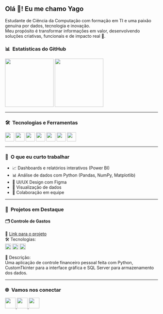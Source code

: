 <h2 align="left">Olá 👋! Eu me chamo Yago</h2>

<p align="left">
  Estudante de Ciência da Computação com formação em TI e uma paixão genuína por dados, tecnologia e inovação. <br>
  Meu propósito é transformar informações em valor, desenvolvendo soluções criativas, funcionais e de impacto real 🚀.
</p>

### 📊 &nbsp;Estatísticas do GitHub

<div align="left">
  <img src="https://github-readme-stats.vercel.app/api?username=yagos17&show_icons=true&include_all_commits=true&count_private=true&theme=dracula&hide_border=false&locale=pt-br" height="160" />
  <img src="https://github-readme-stats.vercel.app/api/top-langs?username=yagos17&layout=compact&langs_count=6&theme=dracula&hide_border=false&locale=pt-br" height="160" />
</div>

---

### 🛠️ &nbsp;Tecnologias e Ferramentas

<div align="left">
  <img src="https://cdn.jsdelivr.net/gh/devicons/devicon/icons/python/python-original.svg" height="30" />
  <img src="https://cdn.jsdelivr.net/gh/devicons/devicon/icons/pandas/pandas-original.svg" height="30" />
  <img src="https://cdn.jsdelivr.net/gh/devicons/devicon/icons/numpy/numpy-original.svg" height="30" />
  <img src="https://cdn.jsdelivr.net/gh/devicons/devicon/icons/matplotlib/matplotlib-original.svg" height="30" />
  <img src="https://cdn.jsdelivr.net/gh/devicons/devicon/icons/figma/figma-original.svg" height="30" />
  <img src="https://cdn.jsdelivr.net/gh/devicons/devicon/icons/html5/html5-original.svg" height="30" />
  <img src="https://cdn.jsdelivr.net/gh/devicons/devicon/icons/css3/css3-original.svg" height="30" />
</div>

---

### 🧠 &nbsp;O que eu curto trabalhar

- 📈 Dashboards e relatórios interativos (Power BI)
- 📊 Análise de dados com Python (Pandas, NumPy, Matplotlib)
- 🎨 UI/UX Design com Figma
- 🧩 Visualização de dados
- 🤝 Colaboração em equipe

---

### 💼 &nbsp;Projetos em Destaque

#### 🗂️ Controle de Gastos
🔗 [Link para o projeto](https://github.com/yagos17/expense-control)  
🛠️ Tecnologias:  
<img src="https://cdn.jsdelivr.net/gh/devicons/devicon/icons/python/python-original.svg" height="20" />
<img src="https://cdn.jsdelivr.net/gh/devicons/devicon/icons/pandas/pandas-original.svg" height="20" />
<img src="https://cdn.jsdelivr.net/gh/devicons/devicon/icons/figma/figma-original.svg" height="20" />

📝 Descrição:  
Uma aplicação de controle financeiro pessoal feita com Python, CustomTkinter para a interface gráfica e SQL Server para armazenamento dos dados.

---

### 🌐 &nbsp;Vamos nos conectar

<div align="left">
  <a href="https://www.instagram.com/yagosona_/?hl=ne">
    <img src="https://img.shields.io/static/v1?message=Instagram&logo=instagram&label=&color=E4405F&logoColor=white&style=for-the-badge" height="35" />
  </a>
  <a href="mailto:yago.sona@gmail.com">
    <img src="https://img.shields.io/static/v1?message=Gmail&logo=gmail&label=&color=D14836&logoColor=white&style=for-the-badge" height="35" />
  </a>
  <a href="https://www.linkedin.com/in/yago-sona-3875a0253">
    <img src="https://img.shields.io/static/v1?message=LinkedIn&logo=linkedin&label=&color=0077B5&logoColor=white&style=for-the-badge" height="35" />
  </a>
</div>  
